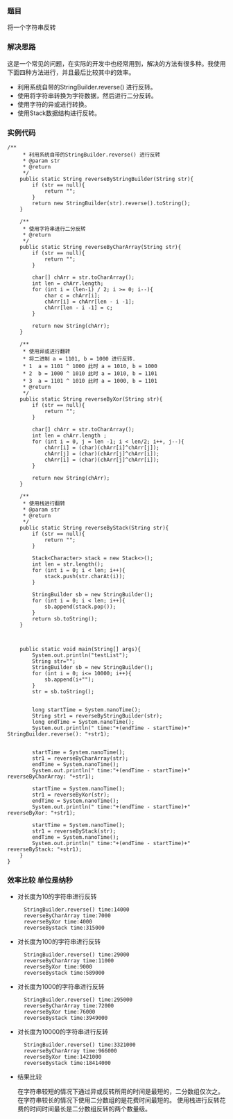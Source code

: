 ### 题目

将一个字符串反转

### 解决思路

这是一个常见的问题，在实际的开发中也经常用到，解决的方法有很多种。我使用下面四种方法进行，并且最后比较其中的效率。
 
* 利用系统自带的StringBuilder.reverse()  进行反转。
* 使用将字符串转换为字符数据，然后进行二分反转。
* 使用字符的异或进行转换。
* 使用Stack数据结构进行反转。

### 实例代码


```
/**
     * 利用系统自带的StringBuilder.reverse() 进行反转
     * @param str
     * @return
     */
    public static String reverseByStringBuilder(String str){
        if (str == null){
            return "";
        }
        return new StringBuilder(str).reverse().toString();
    }

    /**
     * 使用字符串进行二分反转
     * @return
     */
    public static String reverseByCharArray(String str){
        if (str == null){
            return "";
        }

        char[] chArr = str.toCharArray();
        int len = chArr.length;
        for (int i = (len-1) / 2; i >= 0; i--){
            char c = chArr[i];
            chArr[i] = chArr[len - i -1];
            chArr[len - i -1] = c;
        }

        return new String(chArr);
    }

    /**
     * 使用异或进行翻转
     * 将二进制 a = 1101, b = 1000 进行反转.
     * 1  a = 1101 ^ 1000 此时 a = 1010, b = 1000
     * 2  b = 1000 ^ 1010 此时 a = 1010, b = 1101
     * 3  a = 1101 ^ 1010 此时 a = 1000, b = 1101
     * @return
     */
    public static String reverseByXor(String str){
        if (str == null){
            return "";
        }

        char[] chArr = str.toCharArray();
        int len = chArr.length ;
        for (int i = 0, j = len -1; i < len/2; i++, j--){
            chArr[i] = (char)(chArr[i]^chArr[j]);
            chArr[j] = (char)(chArr[j]^chArr[i]);
            chArr[i] = (char)(chArr[j]^chArr[i]);
        }

        return new String(chArr);
    }

    /**
     * 使用栈进行翻转
     * @param str
     * @return
     */
    public static String reverseByStack(String str){
        if (str == null){
            return "";
        }

        Stack<Character> stack = new Stack<>();
        int len = str.length();
        for (int i = 0; i < len; i++){
            stack.push(str.charAt(i));
        }

        StringBuilder sb = new StringBuilder();
        for (int i = 0; i < len; i++){
            sb.append(stack.pop());
        }
        return sb.toString();
    }



    public static void main(String[] args){
        System.out.println("testList");
        String str="";
        StringBuilder sb = new StringBuilder();
        for (int i = 0; i<= 10000; i++){
            sb.append(i+"");
        }
        str = sb.toString();


        long startTime = System.nanoTime();
        String str1 = reverseByStringBuilder(str);
        long endTime = System.nanoTime();
        System.out.println(" time:"+(endTime - startTime)+"    StringBuilder.reverse(): "+str1);


        startTime = System.nanoTime();
        str1 = reverseByCharArray(str);
        endTime = System.nanoTime();
        System.out.println(" time:"+(endTime - startTime)+"    reverseByCharArray: "+str1);

        startTime = System.nanoTime();
        str1 = reverseByXor(str);
        endTime = System.nanoTime();
        System.out.println(" time:"+(endTime - startTime)+"    reverseByXor: "+str1);

        startTime = System.nanoTime();
        str1 = reverseByStack(str);
        endTime = System.nanoTime();
        System.out.println(" time:"+(endTime - startTime)+"    reverseByStack: "+str1);
    }
}
```


### 效率比较 单位是纳秒

* 对长度为10的字符串进行反转

		StringBuilder.reverse() time:14000  
		reverseByCharArray time:7000 
		reverseByXor time:4000 
		reverseBystack time:315000 
		
		
* 对长度为100的字符串进行反转

        StringBuilder.reverse() time:29000  
	    reverseByCharArray time:11000 
        reverseByXor time:9000 
        reverseBystack time:589000 
        
* 对长度为1000的字符串进行反转

		StringBuilder.reverse() time:295000 
		reverseByCharArray time:72000 
		reverseByXor time:76000
		reverseBystack time:3949000
		
* 对长度为10000的字符串进行反转

		StringBuilder.reverse() time:3321000
		reverseByCharArray time:966000 
		reverseByXor time:1421000
		reverseBystack time:18414000 
		
		
* 结果比较

   在字符串较短的情况下通过异或反转所用的时间是最短的，二分数组仅次之。
   在字符串较长的情况下使用二分数组的是花费时间最短的。
   使用栈进行反转花费的时间时间最长是二分数组反转的两个数量级。
   

